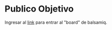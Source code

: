 # Publico Objetivo

Ingresar al [link](https://balsamiq.cloud/sp1wswz/p2wu7kp) para entrar al "board" de balsamiq.